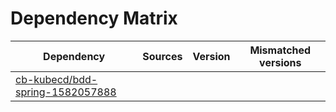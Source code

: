 # Dependency Matrix

Dependency | Sources | Version | Mismatched versions
---------- | ------- | ------- | -------------------
[cb-kubecd/bdd-spring-1582057888](https://github.com/cb-kubecd/bdd-spring-1582057888.git) |  | []() | 
